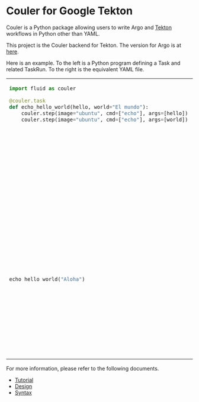 # Couler for Google Tekton

Couler is a Python package allowing users to write Argo and [Tekton](https://github.com/tektoncd/pipeline) workflows in Python other than YAML.

This project is the Couler backend for Tekton.  The version for Argo is at [here](https://github.com/sql-machine-learning/sqlflow/blob/develop/python/couler/).

Here is an example.  To the left is a Python program defining a Task and related TaskRun.  To the right is the equivalent YAML file.

<table><tr><td valign=top>

```python
import fluid as couler

@couler.task
def echo_hello_world(hello, world="El mundo"):
    couler.step(image="ubuntu", cmd=["echo"], args=[hello])
    couler.step(image="ubuntu", cmd=["echo"], args=[world])
```

</td><td valign=top>

```yaml
---
apiVersion: tekton.dev/v1alpha1
kind: Task
metadata:
  name: echo-hello-world
spec:
  inputs:
    params:
    - description: ''
      name: hello
      type: string
    - default: El mundo
      description: ''
      name: world
      type: string
  steps:
  - args:
    - $(inputs.params.hello)
    command:
    - echo
    image: ubuntu
    name: example-py-12
  - args:
    - $(inputs.params.world)
    command:
    - echo
    image: ubuntu
    name: example-py-13
```

</td></tr><tr><td valign=top>

```python
echo_hello_world("Aloha")
```

</td><td valign=top>

```yaml
---
apiVersion: tekton.dev/v1alpha1
kind: TaskRun
metadata:
  name: echo-hello-world-run
spec:
  inputs:
    params:
    - name: hello
      value: Aloha
  taskRef:
    name: echo_hello_world
```

</td></tr></table>

For more information, please refer to the following documents.

- [Tutorial](doc/tutorial.md)
- [Design](doc/design.md)
- [Syntax](doc/syntax.md)
